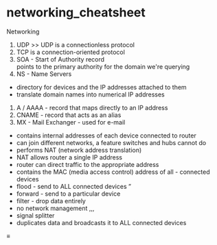 # networking_cheatsheet

Networking

1. UDP >> UDP is a connectionless protocol
2. TCP is a connection-oriented protocol
3. SOA - Start of Authority record\
   points to the primary authority for the domain we're querying
4. NS - Name Servers

- directory for devices and the IP addresses attached to them
- translate domain names into numerical IP addresses

1. A / AAAA - record that maps directly to an IP address
2. CNAME - record that acts as an alias
3. MX - Mail Exchanger - used for e-mail

- contains internal addresses of each device connected to router
- can join different networks, a feature switches and hubs cannot do
- performs NAT (network address translation)
- NAT allows router a single IP address
- router can direct traffic to the appropriate address
- contains the MAC (media access control) address of all - connected devices
- flood - send to ALL connected devices ”
- forward - send to a particular device
- filter - drop data entirely
- no network management ,,,
- signal splitter
- duplicates data and broadcasts it to ALL connected devices

≡
